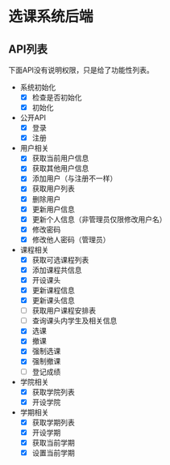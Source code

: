 # 选课系统后端

## API列表

下面API没有说明权限，只是给了功能性列表。

- 系统初始化
  - [x] 检查是否初始化
  - [x] 初始化
- 公开API
  - [x] 登录
  - [x] 注册
- 用户相关
  - [x] 获取当前用户信息
  - [x] 获取其他用户信息
  - [x] 添加用户（与注册不一样）
  - [x] 获取用户列表
  - [x] 删除用户
  - [x] 更新用户信息
  - [x] 更新个人信息（非管理员仅限修改用户名）
  - [x] 修改密码
  - [x] 修改他人密码（管理员）
- 课程相关
  - [x] 获取可选课程列表
  - [x] 添加课程共信息
  - [x] 开设课头
  - [x] 更新课程信息
  - [x] 更新课头信息
  - [ ] 获取用户课程安排表
  - [ ] 查询课头内学生及相关信息
  - [x] 选课
  - [x] 撤课
  - [x] 强制选课
  - [x] 强制撤课
  - [ ] 登记成绩
- 学院相关
  - [x] 获取学院列表
  - [x] 开设学院
- 学期相关
  - [x] 获取学期列表
  - [x] 开设学期
  - [x] 获取当前学期
  - [x] 设置当前学期